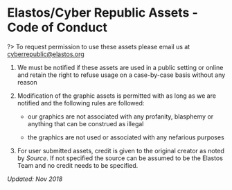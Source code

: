 
# Elastos/Cyber Republic Assets - Code of Conduct

?> To request permission to use these assets please email us at cyberrepublic@elastos.org

1. We must be notified if these assets are used in a public setting or online and retain the right to refuse usage on a case-by-case basis without any reason

2. Modification of the graphic assets is permitted with as long as we are notified and the following rules are followed:

    - our graphics are not associated with any profanity, blasphemy or anything that can be construed as illegal

    - the graphics are not used or associated with any nefarious purposes

3. For user submitted assets, credit is given to the original creator as noted by *Source*. If not specified the source can be assumed to be the Elastos Team
and no credit needs to be specified.

*Updated: Nov 2018*
